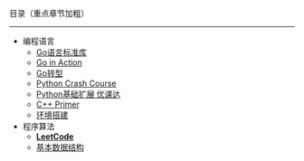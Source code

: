 目录（重点章节加粗）
***
- 编程语言
    - [Go语言标准库](/programming-algorithm/programming-language/go-standard-library)  
    - [Go in Action](/programming-algorithm/programming-language/go-in-action)  
    - [Go转型](/programming-algorithm/programming-language/go-transformation)  
    - [Python Crash Course](/programming-algorithm/programming-language/python-crash-course)  
    - [Python基础扩展 优课达](/programming-algorithm/programming-language/python-extension-ykd)  
    - [C++ Primer](/programming-algorithm/programming-language/c-primer)  
    - [环境搭建](/programming-algorithm/programming-language/environment-build)  
- 程序算法
    - [**LeetCode**](/programming-algorithm/algorithm/leetcode)  
    - [基本数据结构](/programming-algorithm/algorithm/data-structure-basic)  